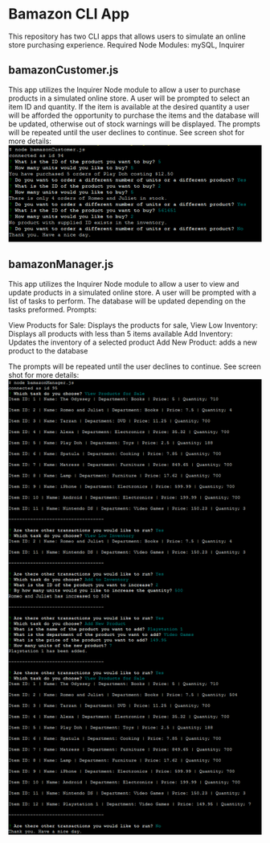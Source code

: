 # Bamazon CLI App

This repository has two CLI apps that allows users to simulate an online store purchasing experience. Required Node Modules: mySQL, Inquirer

## bamazonCustomer.js
This app utilizes the Inquirer Node module to allow a user to purchase products in a simulated online store. A user will be prompted to select an item ID and quantity. If the item is available at the desired quantity a user will be afforded the opportunity to purchase the items and the database will be updated, otherwise out of stock warnings will be displayed. The prompts will be repeated until the user declines to continue. See screen shot for more details:
![Bamazon Manager Example](/screens/bamazonCustomerExample.png)

## bamazonManager.js
This app utilizes the Inquirer Node module to allow a user to view and update products in a simulated online store. A user will be prompted with a list of tasks to perform. The database will be updated depending on the tasks preformed. 
Prompts:

View Products for Sale: Displays the products for sale,
View Low Inventory: Displays all products with less than 5 items available
Add Inventory: Updates the inventory of a selected product 
Add New Product: adds a new product to the database

The prompts will be repeated until the user declines to continue. See screen shot for more details:
![Bamazon Manager Example](/screens/bamazonManagerExample.png)